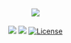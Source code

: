 <div align="center">

# [![](https://azlinux.fr/img/avatar_hu7d98e9a523e53b23655dba2096882d60_16344_300x0_resize_q75_h2_box_2.webp)](https://azlinux.fr/)

[![](https://img.shields.io/website.svg?down_color=red&down_message=down&up_color=green&up_message=up&url=https://azlinux.fr&style=for-the-badge)](https://baptecraft.ovh/)
[![](https://img.shields.io/discord/935805859840290876?color=5865F2&label=discord&style=for-the-badge)](https://discord.gg/a7fFfg2j2k)
[![License](https://img.shields.io/github/license/baptiste313/azlinux?style=for-the-badge)](https://unlicense.org/)

</div>
